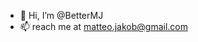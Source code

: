 - 👋 Hi, I’m @BetterMJ
- 📫 reach me at matteo.jakob@gmail.com

<!---
BetterMJ/BetterMJ is a ✨ special ✨ repository because its `README.md` (this file) appears on your GitHub profile.
You can click the Preview link to take a look at your changes.
--->
